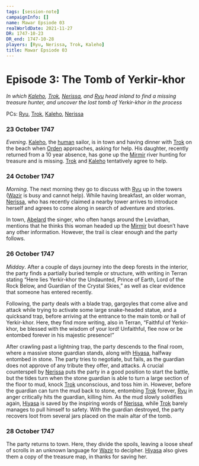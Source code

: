 ```yaml
---
tags: [session-note]
campaignInfo: []
name: Mawar Epsiode 03
realWorldDate: 2021-11-27
DR: 1747-10-23
DR_end: 1747-10-28
players: [Ryu, Nerissa, Trok, Kaleho]
title: Mawar Epsiode 03
---
```

# Episode 3: The Tomb of Yerkir-khor
*In which [Kaleho](<../../../people/pcs/mawar-confederacy/kaleho.md>), [Trok](<../../../people/pcs/mawar-confederacy/trok.md>), [Nerissa](<../../../people/pcs/mawar-confederacy/nerissa.md>), and [Ryu](<../../../people/pcs/mawar-confederacy/ryu.md>) head inland to find a missing treasure hunter, and uncover the lost tomb of Yerkir-khor in the process*

PCs: [Ryu](<../../../people/pcs/mawar-confederacy/ryu.md>), [Trok](<../../../people/pcs/mawar-confederacy/trok.md>), [Kaleho](<../../../people/pcs/mawar-confederacy/kaleho.md>), [Nerissa](<../../../people/pcs/mawar-confederacy/nerissa.md>)

### 23 October 1747
*Evening*. [Kaleho](<../../../people/pcs/mawar-confederacy/kaleho.md>), the [human](<../../../species/children-of-divine-creation/humans/humans.md>) sailor, is in town and having dinner with [Trok](<../../../people/pcs/mawar-confederacy/trok.md>) on the beach when [Orden](<../../../people/mawarans/orden.md>) approaches, asking for help. His daughter, recently returned from a 10 year absence, has gone up the [Mirmir](<../../../gazetteer/west-coast/rivers/mirmir.md>) river hunting for treasure and is missing. [Trok](<../../../people/pcs/mawar-confederacy/trok.md>) and [Kaleho](<../../../people/pcs/mawar-confederacy/kaleho.md>) tentatively agree to help.

### 24 October 1747
*Morning*. The next morning they go to discuss with [Ryu](<../../../people/pcs/mawar-confederacy/ryu.md>) up in the towers ([Wazir](<../../../people/pcs/mawar-confederacy/wazir.md>) is busy and cannot help). While having breakfast, an older woman, [Nerissa](<../../../people/pcs/mawar-confederacy/nerissa.md>), who has recently claimed a nearby tower arrives to introduce herself and agrees to come along in search of adventure and stories. 

In town, [Abelard](<../../../people/mawarans/abelard.md>) the singer, who often hangs around the Leviathan, mentions that he thinks this woman headed up the [Mirmir](<../../../gazetteer/west-coast/rivers/mirmir.md>) but doesn’t have any other information. However, the trail is clear enough and the party follows. 

### 26 October 1747
*Midday*. After a couple of days journey into the deep forests in the interior, the party finds a partially buried temple or structure, with writing in Terran stating “Here lies Yerkir-khor the Undaunted, Prince of Earth, Lord of the Rock Below, and Guardian of the Crystal Skies,” as well as clear evidence that someone has entered recently. 

Following, the party deals with a blade trap, gargoyles that come alive and attack while trying to activate some large snake-headed statue, and a quicksand trap, before arriving at the entrance to the main tomb or hall of Yerkir-khor. Here, they find more writing, also in Terran, “Faithful of Yerkir-khor, be blessed with the wisdom of your lord! Unfaithful, flee now or be entombed forever in his majestic presence!” 

After crawling past a lightning trap, the party descends to the final room, where a massive stone guardian stands, along with [Hiyasa](<../../../people/mawarans/hiyasa.md>), halfway entombed in stone. The party tries to negotiate, but fails, as the guardian does not approve of any tribute they offer, and attacks. A crucial counterspell by [Nerissa](<../../../people/pcs/mawar-confederacy/nerissa.md>) puts the party in a good position to start the battle, but the tides turn when the stone guardian is able to turn a large section of the floor to mud, knock [Trok](<../../../people/pcs/mawar-confederacy/trok.md>) unconscious, and toss him in. However, before the guardian can turn the mud back to stone, entombing [Trok](<../../../people/pcs/mawar-confederacy/trok.md>) forever, [Ryu](<../../../people/pcs/mawar-confederacy/ryu.md>) in anger critically hits the guardian, killing him. As the mud slowly solidifies again, [Hiyasa](<../../../people/mawarans/hiyasa.md>) is saved by the inspiring words of [Nerissa](<../../../people/pcs/mawar-confederacy/nerissa.md>), while [Trok](<../../../people/pcs/mawar-confederacy/trok.md>) barely manages to pull himself to safety. With the guardian destroyed, the party recovers loot from several jars placed on the main altar of the tomb.

### 28 October 1747
The party returns to town. Here, they divide the spoils, leaving a loose sheaf of scrolls in an unknown language for [Wazir](<../../../people/pcs/mawar-confederacy/wazir.md>) to decipher. [Hiyasa](<../../../people/mawarans/hiyasa.md>) also gives them a copy of the treasure map, in thanks for saving her.